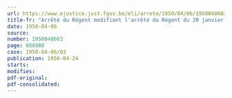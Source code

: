 ```yaml
---
url: https://www.ejustice.just.fgov.be/eli/arrete/1950/04/06/1950040603/justel
title-fr: "Arrêté du Régent modifiant l'arrêté du Régent du 20 janvier 1950 réglant l'attribution d'une subvention à l'industrie du gaz"
date: 1950-04-06
source:
number: 1950040603
page: 888888
case: 1950-04-06/03
publication: 1950-04-24
starts:
modifies:
pdf-original:
pdf-consolidated:
---
```


